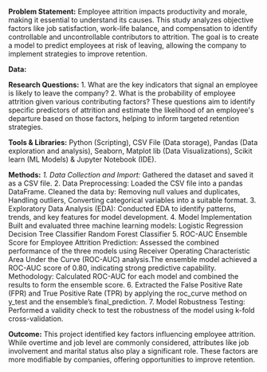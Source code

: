 **Problem Statement:** Employee attrition impacts productivity and morale, making it essential to understand its causes. This study analyzes objective factors like job satisfaction, work-life balance, and compensation to identify controllable and uncontrollable contributors to attrition. The goal is to create a model to predict employees at risk of leaving, allowing the company to implement strategies to improve retention.


**Data:** 


**Research Questions:** 1. What are the key indicators that signal an employee is likely to leave the company?
                        2. What is the probability of employee attrition given various contributing factors?
These questions aim to identify specific predictors of attrition and estimate the likelihood of an employee's departure based on those factors, helping to inform targeted retention strategies.


**Tools & Libraries:** Python (Scripting), CSV File (Data storage), Pandas (Data exploration and analysis), Seaborn, Matplot lib (Data Visualizations), Scikit learn (ML Models) & Jupyter Notebook (IDE).


**Methods:**
*1. Data Collection and Import:* Gathered the dataset and saved it as a CSV file.
2. Data Preprocessing: Loaded the CSV file into a pandas DataFrame.
   Cleaned the data by: Removing null values and duplicates, Handling outliers, Converting categorical variables into a suitable format.
3. Exploratory Data Analysis (EDA): Conducted EDA to identify patterns, trends, and key features for model development.
4. Model Implementation
Built and evaluated three machine learning models:
Logistic Regression
Decision Tree Classifier
Random Forest Classifier
5. ROC-AUC Ensemble Score for Employee Attrition Prediction: Assessed the combined performance of the three models using Receiver Operating Characteristic Area Under the Curve (ROC-AUC) analysis.The ensemble model achieved a ROC-AUC score of 0.80, indicating strong predictive capability.
Methodology: Calculated ROC-AUC for each model and combined the results to form the ensemble score.
6. Extracted the False Positive Rate (FPR) and True Positive Rate (TPR) by applying the roc_curve method on y_test and the ensemble’s final_prediction.
7. Model Robustness Testing: Performed a validity check to test the robustness of the model using k-fold cross-validation.


**Outcome:** This project identified key factors influencing employee attrition. While overtime and job level are commonly considered, attributes like job involvement and marital status also play a significant role. These factors are more modifiable by companies, offering opportunities to improve retention.








